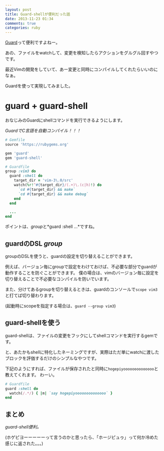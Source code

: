 ```yaml
---
layout: post
title: Guard-shellが便利だった話
date: 2013-11-23 01:34
comments: true
categories: ruby
---
```


[Guard](https://github.com/guard/guard)って便利ですよねー。

あの、ファイルをwatchして、変更を検知したらアクションをグルグル回すやつです。

最近Vimの開発をしていて、あー変更と同時にコンパイルしてくれたらいいのになぁ。

Guardを使って実現してみました。

<!-- more -->

# guard + guard-shell

おなじみのGuardにshellコマンドを実行できるようにします。

*GuardでC言語を自動コンパイル！！！*

```ruby
# Gemfile
source 'https://rubygems.org'

gem 'guard'
gem 'guard-shell'
```

```ruby
# Guardfile
group :vim3 do
  guard :shell do
    target_dir = 'vim-3\.0/src'
    watch(%r!^#{target_dir}/(.+)\.(c|h)!) do
      `cd #{target_dir} && make`
      `cd #{target_dir} && make debug`
    end
  end

  ...
end
```

ポイントは、*group*と*guard :shell ...*ですね。

## guardのDSL *group*

groupのDSLを使うと、guardの設定を切り替えることができます。

例えば、バージョン毎にgroupで設定をわけておけば、不必要な部分でguardが動作することを防ぐことができます。
僕の場合は、vimのバージョン毎に設定を切り替えることで不必要なコンパイルを防いでいます。

また、分けてあるgroupを切り替えるときは、guardのコンソールで`scope vim3`と打てば切り替わります。

(起動時にscopeを指定する場合は、`guard --group vim3`)

## guard-shellを使う

guard-shellは、ファイルの変更をフックにしてshellコマンドを実行するgemです。

と、あたかもshellに特化したネーミングですが、実際はただ単にwatchに渡したブロックを評価するだけのシンプルなやつです。

下記のようにすれば、ファイルが保存されたと同時に`hogepiyoooooooooooooo`と教えてくれます。
わーい。

```ruby
# Guardfile
guard :shell do
  watch(/.*/) { |m| `say hogepiyoooooooooooooo` }
end
```


## まとめ

*guard-shell便利。*



(ホゲピヨーーーーーって言うのかと思ったら、「ホージピュゥ」って何か冷めた感じに返された。。。)

